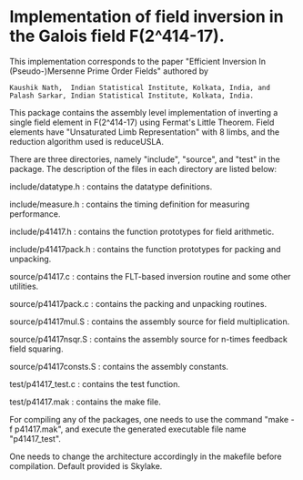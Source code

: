 # Implementation of field inversion in the Galois field F(2^414-17).

This implementation corresponds to the paper "Efficient Inversion In (Pseudo-)Mersenne Prime Order Fields" 
authored by

    Kaushik Nath,  Indian Statistical Institute, Kolkata, India, and   
    Palash Sarkar, Indian Statistical Institute, Kolkata, India.

This package contains the assembly level implementation of inverting a single field element in F(2^414-17) 
using Fermat's Little Theorem. Field elements have "Unsaturated Limb Representation" with 8 limbs, and the 
reduction algorithm used is reduceUSLA. 

There are three directories, namely "include", "source", and "test" in the package. The description of the 
files in each directory are listed below:

include/datatype.h  	:  contains the datatype definitions.

include/measure.h   	:  contains the timing definition for measuring performance.

include/p41417.h    	:  contains the function prototypes for field arithmetic.

include/p41417pack.h    :  contains the function prototypes for packing and unpacking.

source/p41417.c		:  contains the FLT-based inversion routine and some other utilities.

source/p41417pack.c	:  contains the packing and unpacking routines.

source/p41417mul.S	:  contains the assembly source for field multiplication.

source/p41417nsqr.S	:  contains the assembly source for n-times feedback field squaring.

source/p41417consts.S	:  contains the assembly constants.

test/p41417_test.c	:  contains the test function.

test/p41417.mak		:  contains the make file.
    
For compiling any of the packages, one needs to use the command "make -f p41417.mak", and execute the generated 
executable file name "p41417_test".

One needs to change the architecture accordingly in the makefile before compilation. Default provided is Skylake.
